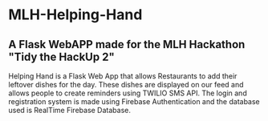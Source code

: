 # MLH-Helping-Hand
## A Flask WebAPP made for the MLH Hackathon "Tidy the HackUp 2"

Helping Hand is a Flask Web App that allows Restaurants to add their leftover dishes for the day.
These dishes are displayed on our feed and allows people to create reminders using TWILIO SMS API.
The login and registration system is made using Firebase Authentication and the database used is RealTime Firebase Database.
